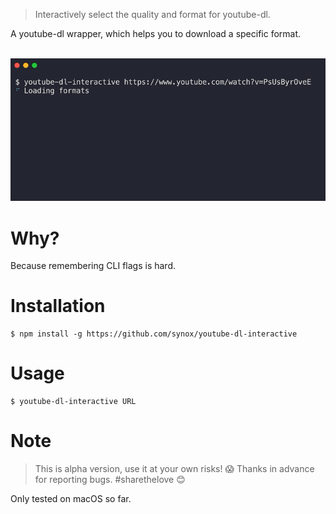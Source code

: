 > Interactively select the quality and format for youtube-dl.

A youtube-dl wrapper, which helps you to download a specific format. 

<div align="center">
	<br>
	<div>
		<img src="docs/demo.gif"/>
	</div>
</div>


# Why?
Because remembering CLI flags is hard.  

# Installation

    $ npm install -g https://github.com/synox/youtube-dl-interactive

# Usage

    $ youtube-dl-interactive URL

# Note 

> This is alpha version, use it at your own risks! 😱
> Thanks in advance for reporting bugs. #sharethelove 😊

Only tested on macOS so far. 
